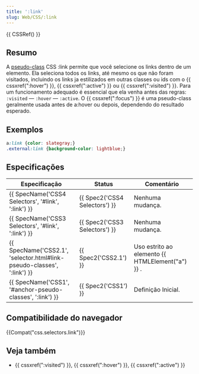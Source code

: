 ```yaml
---
title: ':link'
slug: Web/CSS/:link
---
```


{{ CSSRef() }}

## Resumo

A [pseudo-class](/pt-BR/CSS/Pseudo-classes) CSS :link permite que você selecione os links dentro de um elemento. Ela seleciona todos os links, até mesmo os que não foram visitados, incluindo os links ja estilizados em outras classes ou ids com o {{ cssxref(":hover") }}, {{ cssxref(":active") }} ou {{ cssxref(":visited") }}. Para um funcionamento adequado é essencial que ela venha antes das regras: `:visited` — `:hover` — `:active`. O {{ cssxref(":focus") }} é uma pseudo-class geralmente usada antes de a:hover ou depois, dependendo do resultado esperado.

## Exemplos

```css
a:link {color: slategray;}
.external:link {background-color: lightblue;}
```

## Especificações

| Especificação                                                                                | Status                                   | Comentário                                             |
| -------------------------------------------------------------------------------------------- | ---------------------------------------- | ------------------------------------------------------ |
| {{ SpecName('CSS4 Selectors', '#link', ':link') }}                         | {{ Spec2('CSS4 Selectors') }} | Nenhuma mudança.                                       |
| {{ SpecName('CSS3 Selectors', '#link', ':link') }}                         | {{ Spec2('CSS3 Selectors') }} | Nenhuma mudança.                                       |
| {{ SpecName('CSS2.1', 'selector.html#link-pseudo-classes', ':link') }} | {{ Spec2('CSS2.1') }}             | Uso estrito ao elemento {{ HTMLElement("a") }} . |
| {{ SpecName('CSS1', '#anchor-pseudo-classes', ':link') }}                 | {{ Spec2('CSS1') }}                 | Definição Inicial.                                     |

## Compatibilidade do navegador

{{Compat("css.selectors.link")}}

## Veja também

- {{ cssxref(":visited") }}, {{ cssxref(":hover") }}, {{ cssxref(":active") }}
